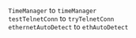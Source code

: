 `TimeManager` to `timeManager`  
`testTelnetConn` to `tryTelnetConn`  
`ethernetAutoDetect` to `ethAutoDetect`  